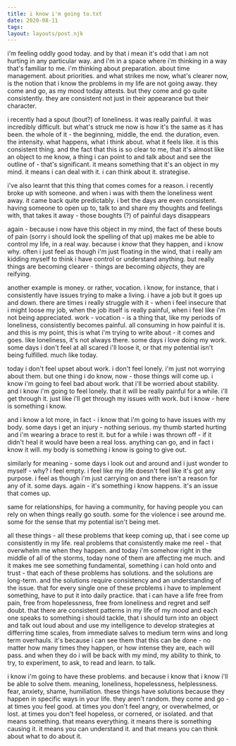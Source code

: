 ```yaml
---
title: i know i'm going to.txt
date: 2020-08-11
tags:
layout: layouts/post.njk
---
```


i'm feeling oddly good today.
and by that i mean it's odd
that i am not hurting in any particular way.
and i'm in a space where i'm thinking in a way
that's familiar to me.
i'm thinking about preparation.
about time management. about priorities.
and what strikes me now, what's clearer now,
is the notion that i know the problems in my life
are not going away. they come and go, as my mood
today attests.
but they come and go quite consistently.
they are consistent not just in their appearance
but their character.

i recently had a spout (bout?) of loneliness.
it was really painful. it was incredibly difficult.
but what's struck me now is how it's the same as it has been.
the whole of it - the beginning, middle, the end.
the duration, even. the intensity. what happens, what i think about.
what it feels like. it is this consistent thing.
and the fact that this is so clear to me, that it's almost like an
object to me know, a thing i can point to and talk about and see
the outline of - that's significant.
it means something that it's an object in my mind.
it means i can deal with it. i can think about it. strategise.

i've also learnt that this thing that comes comes for a reason.
i recently broke up with someone. and when i was with them
the loneliness went away. it came back quite predictably.
i bet the days are even consistent.
having someone to open up to, talk to and share my thoughts
and feelings with, that takes it away - those boughts (?)
of painful days disappears

again - because i now have this object in my mind, the fact of
these bouts of pain (sorry i should look the spelling of that up)
makes me be able to control my life, in a real way. because i
_know_ that they happen, and i know why. often i just feel as
though i'm just floating in the wind, that i really am kidding
myself to think i have control or understand anything. but really
things are becoming clearer - things are becoming _objects_,
they are reifying.

another example is money. or rather, vocation. i know, for instance,
that i consistently have issues trying to make a living. i have
a job but it goes up and down. there are times i really struggle
with it - when i feel insecure that i might loose my job, when the
job itself is really painful, when i feel like i'm not being
appreciated. work - vocation - is a thing that, like my periods
of loneliness, consistently becomes painful. all consuming in
how painful it is. and this is my point, this is what i'm trying
to write about - it comes and goes. like loneliness, it's not
always there. some days i love doing my work. some days i don't
feel at all scared i'll loose it, or that my potential isn't being
fulfilled. much like today.

today i don't feel upset about work. i don't feel lonely. i'm just
not worrying about them. but one thing i do know, now - those things
will come up. i know i'm going to feel bad about work. that i'll
be worried about stability. and i know i'm going to feel lonely.
that it will be really painful for a while. i'll get through it.
just like i'll get through my issues with work. but i know - here
is something i know.

and i know a lot more, in fact - i know that i'm going to have issues
with my body. some days i get an injury - nothing serious. my thumb
started hurting and i'm wearing a brace to rest it. but for a while
i was thrown off - if it didn't heal it would have been a real loss.
anything can go, and in fact i know it will. my body is something
i know is going to give out.

similarly for meaning - some days i look out and around and i just
wonder to myself - why? i feel empty. i feel like my life doesn't
feel like it's got any purpose. i feel as though i'm just carrying
on and there isn't a reason for any of it. some days. again - it's
something i know happens. it's an issue that comes up.

same for relationships, for having a community, for having people
you can rely on when things really go south. some for the violence
i see around me. some for the sense that my potential isn't being
met.

all these things - all these problems that keep coming up, that i
see come up consistently in my life. real problems that consistently
make me reel - that overwhelm me when they happen. and today i'm
somehow right in the middle of all of the storms, today none of
them are affecting me much. and it makes me see something
fundamental, something i can hold onto and trust - that each of these
problems has solutions. and the solutions are long-term. and the
solutions require consistency and an understanding of the issue.
that for every single one of these problems i have to implement
something, have to put it into daily practice. that i can have a
life free from pain, free from hopelessness, free from loneliness
and regret and self doubt. that there are consistent patterns in my
life of my _mood_ and each one speaks to something i should tackle,
that i should turn into an object and talk out loud about and use
my intelligence to develop strategies at differring time scales,
from immediate salves to medium term wins and long term overhauls.
it's because i can see them that this can be done - no matter how
many times they happen, or how intense they are, each will pass.
and when they do i will be back with my mind, my ability to think,
to try, to experiment, to ask, to read and learn. to talk.

i know i'm going to have these problems. and because i know that
i know i'll be able to solve them. meaning, loneliness, hopelessness,
helplessness. fear, anxiety, shame, humiliation. these things have
solutions because they happen in specific ways in your life. they
aren't random. they come and go - at times you feel good. at times
you don't feel angry, or overwhelmed, or lost. at times you don't
feel hopeless, or cornered, or isolated. and that means something.
that means everything. it means there is something causing it.
it means you can understand it. and that means you can think about
what to do about it.